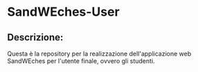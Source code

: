 # SandWEches-User
## Descrizione:
Questa è la repository per la realizzazione dell'applicazione web SandWEches per l'utente finale, ovvero gli studenti.
